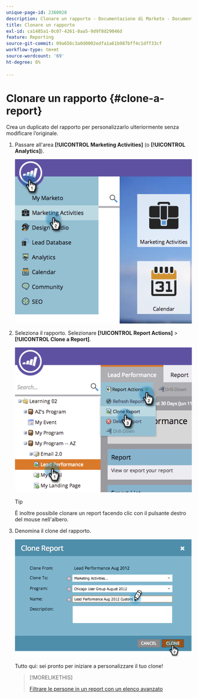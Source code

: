```yaml
---
unique-page-id: 2360028
description: Clonare un rapporto - Documentazione di Marketo - Documentazione del prodotto
title: Clonare un rapporto
exl-id: ca1485a1-0c07-4261-8aa5-9d9f8d29046d
feature: Reporting
source-git-commit: 09a656c3a0d0002edfa1a61b987bff4c1dff33cf
workflow-type: tm+mt
source-wordcount: '69'
ht-degree: 8%

---
```


# Clonare un rapporto {#clone-a-report}

Crea un duplicato del rapporto per personalizzarlo ulteriormente senza modificare l’originale.

1. Passare all&#39;area **[!UICONTROL Marketing Activities]** (o **[!UICONTROL Analytics]**).

   ![](assets/image2014-9-16-14-3a23-3a46.png)

1. Seleziona il rapporto. Selezionare **[!UICONTROL Report Actions]** > **[!UICONTROL Clone a Report]**.

   ![](assets/image2014-9-16-14-3a23-3a53.png)

   >[!TIP]
   >
   >È inoltre possibile clonare un report facendo clic con il pulsante destro del mouse nell&#39;albero.

1. Denomina il clone del rapporto.

   ![](assets/image2014-9-16-14-3a23-3a57.png)

   Tutto qui: sei pronto per iniziare a personalizzare il tuo clone!

   >[!MORELIKETHIS]
   >
   >[Filtrare le persone in un report con un elenco avanzato](/help/marketo/product-docs/reporting/basic-reporting/editing-reports/filter-people-in-a-report-with-a-smart-list.md)
